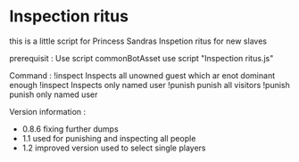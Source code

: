 # Inspection ritus 

this is a little script for Princess Sandras Inspetion ritus for new slaves

prerequisit : 
Use script commonBotAsset
use script "Inspection ritus.js"

Command : 
!inspect                  Inspects all unowned guest which ar enot dominant enough 
!inspect <Name>           Inspects only named user
!punish                   punish all visitors 
!punish <Name>            punish only named user


Version information : 

- 0.8.6 fixing further dumps 
- 1.1  used for punishing  and inspecting all people
- 1.2  improved version used to select single players



